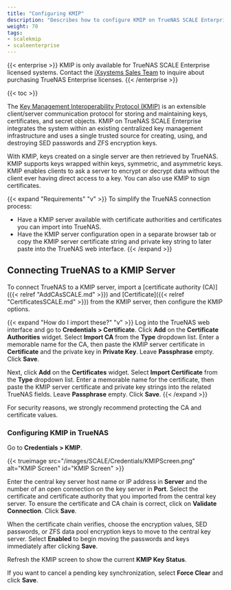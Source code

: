```yaml
---
title: "Configuring KMIP"
description: "Describes how to configure KMIP on TrueNAS SCALE Enterprise." 
weight: 70
tags:
- scalekmip
- scaleenterprise
---
```


{{< enterprise >}}
KMIP is only available for TrueNAS SCALE Enterprise licensed systems.
Contact the [iXsystems Sales Team](mailto:sales@ixsystems.com) to inquire about purchasing TrueNAS Enterprise licenses.
{{< /enterprise >}}

{{< toc >}}

The [Key Management Interoperability Protocol (KMIP)](https://docs.oasis-open.org/kmip/spec/v1.1/os/kmip-spec-v1.1-os.html) is an extensible client/server communication protocol for storing and maintaining keys, certificates, and secret objects.
KMIP on TrueNAS SCALE Enterprise integrates the system within an existing centralized key management infrastructure and uses a single trusted source for creating, using, and destroying SED passwords and ZFS encryption keys.

With KMIP, keys created on a single server are then retrieved by TrueNAS. 
KMIP supports keys wrapped within keys, symmetric, and asymmetric keys.
KMIP enables clients to ask a server to encrypt or decrypt data without the client ever having direct access to a key.
You can also use KMIP to sign certificates.

{{< expand "Requirements" "v" >}}
To simplify the TrueNAS connection process:

* Have a KMIP server available with certificate authorities and certificates you can import into TrueNAS. 
* Have the KMIP server configuration open in a separate browser tab or copy the KMIP server certificate string and private key string to later paste into the TrueNAS web interface.
{{< /expand >}}

## Connecting TrueNAS to a KMIP Server

To connect TrueNAS to a KMIP server, import a [certificate authority (CA)]({{< relref "AddCAsSCALE.md" >}}) and [Certificate]({{< relref "CertificatesSCALE.md" >}}) from the KMIP server, then configure the KMIP options.

{{< expand "How do I import these?" "v" >}}
Log into the TrueNAS web interface and go to **Credentials > Certificate**. 
Click **Add** on the **Certificate Authorities** widget. 
Select **Import CA** from the **Type** dropdown list. 
Enter a memorable name for the CA, then paste the KMIP server certificate in **Certificate** and the private key in **Private Key**. 
Leave **Passphrase** empty. 
Click **Save**.

Next, click **Add** on the **Certificates** widget. 
Select **Import Certificate** from the **Type** dropdown list. 
Enter a memorable name for the certificate, then paste the KMIP server certificate and private key strings into the related TrueNAS fields. 
Leave **Passphrase** empty. 
Click **Save**.
{{< /expand >}}

For security reasons, we strongly recommend protecting the CA and certificate values.

### Configuring KMIP in TrueNAS

Go to **Credentials > KMIP**.

{{< trueimage src="/images/SCALE/Credentials/KMIPScreen.png" alt="KMIP Screen" id="KMIP Screen" >}}

Enter the central key server host name or IP address in **Server** and the number of an open connection on the key server in **Port**.
Select the certificate and certificate authority that you imported from the central key server.
To ensure the certificate and CA chain is correct, click on **Validate Connection**. Click **Save**.

When the certificate chain verifies, choose the encryption values, SED passwords, or ZFS data pool encryption keys to move to the central key server.
Select **Enabled** to begin moving the passwords and keys immediately after clicking **Save**.

Refresh the KMIP screen to show the current **KMIP Key Status**.

If you want to cancel a pending key synchronization, select **Force Clear** and click **Save**.
